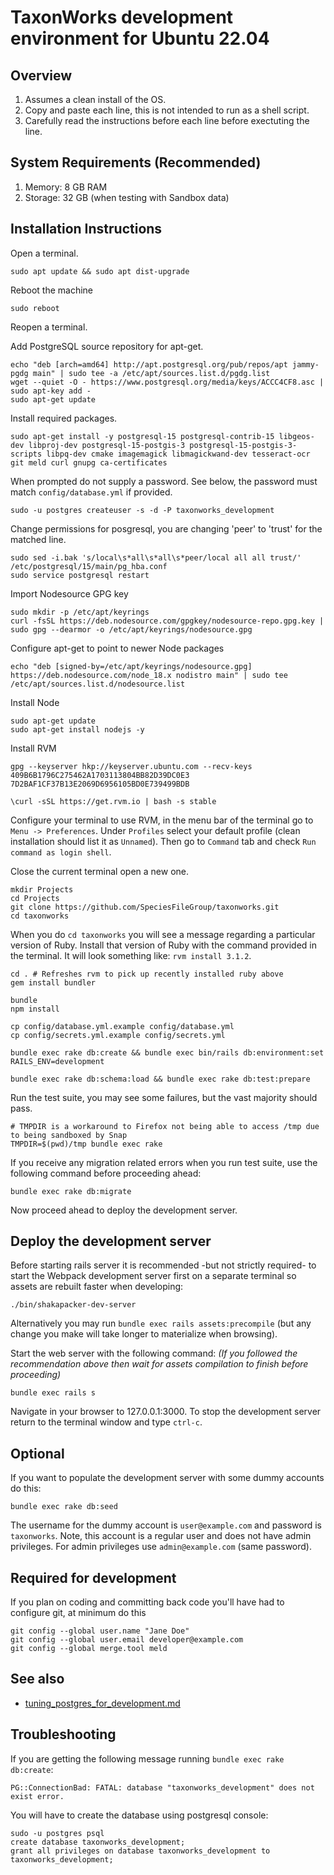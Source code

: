 TaxonWorks development environment for Ubuntu 22.04
===================================================

Overview
--------
1. Assumes a clean install of the OS.
2. Copy and paste each line, this is not intended to run as a shell script.
3. Carefully read the instructions before each line before exectuting the line.

System Requirements (Recommended)
---------------------------------
1. Memory: 8 GB RAM
2. Storage: 32 GB (when testing with Sandbox data)

Installation Instructions
-------------------------

Open a terminal.
```
sudo apt update && sudo apt dist-upgrade
```

Reboot the machine
```
sudo reboot
```  

Reopen a terminal.

Add PostgreSQL source repository for apt-get.
```
echo "deb [arch=amd64] http://apt.postgresql.org/pub/repos/apt jammy-pgdg main" | sudo tee -a /etc/apt/sources.list.d/pgdg.list
wget --quiet -O - https://www.postgresql.org/media/keys/ACCC4CF8.asc | sudo apt-key add -
sudo apt-get update
```

Install required packages.
```
sudo apt-get install -y postgresql-15 postgresql-contrib-15 libgeos-dev libproj-dev postgresql-15-postgis-3 postgresql-15-postgis-3-scripts libpq-dev cmake imagemagick libmagickwand-dev tesseract-ocr git meld curl gnupg ca-certificates
```

When prompted do not supply a password. See below, the password must match `config/database.yml` if provided.
```
sudo -u postgres createuser -s -d -P taxonworks_development
```

Change permissions for posgresql, you are changing 'peer' to 'trust' for the matched line.
```
sudo sed -i.bak 's/local\s*all\s*all\s*peer/local all all trust/'  /etc/postgresql/15/main/pg_hba.conf
sudo service postgresql restart
```

Import Nodesource GPG key
```
sudo mkdir -p /etc/apt/keyrings
curl -fsSL https://deb.nodesource.com/gpgkey/nodesource-repo.gpg.key | sudo gpg --dearmor -o /etc/apt/keyrings/nodesource.gpg
```

Configure apt-get to point to newer Node packages
```
echo "deb [signed-by=/etc/apt/keyrings/nodesource.gpg] https://deb.nodesource.com/node_18.x nodistro main" | sudo tee /etc/apt/sources.list.d/nodesource.list
```

Install Node
```
sudo apt-get update
sudo apt-get install nodejs -y
```

Install RVM
```
gpg --keyserver hkp://keyserver.ubuntu.com --recv-keys 409B6B1796C275462A1703113804BB82D39DC0E3 7D2BAF1CF37B13E2069D6956105BD0E739499BDB

\curl -sSL https://get.rvm.io | bash -s stable
```

Configure your terminal to use RVM, in the menu bar of the terminal go to
`Menu -> Preferences`. Under `Profiles` select your default profile (clean installation should list it as `Unnamed`). Then go to `Command` tab and check `Run command as login shell`.

Close the current terminal open a new one.

```
mkdir Projects
cd Projects
git clone https://github.com/SpeciesFileGroup/taxonworks.git
cd taxonworks
```

When you do `cd taxonworks` you will see a message regarding a particular version of Ruby.  Install that version of Ruby with the command provided in the terminal. It will look something like: `rvm install 3.1.2`.

```
cd . # Refreshes rvm to pick up recently installed ruby above
gem install bundler

bundle
npm install

cp config/database.yml.example config/database.yml
cp config/secrets.yml.example config/secrets.yml

bundle exec rake db:create && bundle exec bin/rails db:environment:set RAILS_ENV=development

bundle exec rake db:schema:load && bundle exec rake db:test:prepare
```

Run the test suite, you may see some failures, but the vast majority should pass.
```
# TMPDIR is a workaround to Firefox not being able to access /tmp due to being sandboxed by Snap
TMPDIR=$(pwd)/tmp bundle exec rake
```

If you receive any migration related errors when you run test suite, use the following command before proceeding ahead:
```
bundle exec rake db:migrate
```
Now proceed ahead to deploy the development server.

Deploy the development server
------------------------------

Before starting rails server it is recommended -but not strictly required- to start the Webpack development server first on a separate terminal so assets are rebuilt faster when developing:
```
./bin/shakapacker-dev-server
```
Alternatively you may run `bundle exec rails assets:precompile` (but any change you make will take longer to materialize when browsing).

Start the web server with the following command: *(If you followed the recommendation above then wait for assets compilation to finish before proceeding)*
```
bundle exec rails s
```
Navigate in your browser to 127.0.0.1:3000.  To stop the development server return to the terminal window and type `ctrl-c`.

Optional
-------- 

If you want to populate the development server with some dummy accounts do this:
```
bundle exec rake db:seed
```
The username for the dummy account is `user@example.com` and password is `taxonworks`. Note, this account is a regular user and does not have admin privileges. For admin privileges use `admin@example.com` (same password).

Required for development 
------------------------

If you plan on coding and committing back code you'll have had to configure git, at minimum do this
```
git config --global user.name "Jane Doe"
git config --global user.email developer@example.com
git config --global merge.tool meld
```

See also 
--------

* [tuning_postgres_for_development.md][1]

[1]: https://github.com/SpeciesFileGroup/install_taxonworks/blob/master/development/native/tuning_postgres_for_development.md

## Troubleshooting

If you are getting the following message running `bundle exec rake db:create`:

```
PG::ConnectionBad: FATAL: database "taxonworks_development" does not exist error.
```

You will have to create the database using postgresql console:

```
sudo -u postgres psql
create database taxonworks_development;
grant all privileges on database taxonworks_development to taxonworks_development;
```

